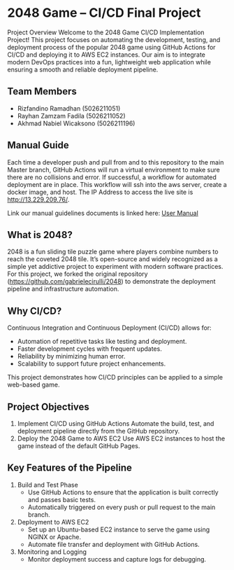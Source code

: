 # 2048 Game – CI/CD Final Project

Project Overview
Welcome to the 2048 Game CI/CD Implementation Project! This project focuses on automating the development, testing, and deployment process of the popular 2048 game using GitHub Actions for CI/CD and deploying it to AWS EC2 instances.
Our aim is to integrate modern DevOps practices into a fun, lightweight web application while ensuring a smooth and reliable deployment pipeline. 

## Team Members
- Rizfandino Ramadhan (5026211051)
- Rayhan Zamzam Fadila (5026211052)
- Akhmad Nabiel Wicaksono (5026211196)


## Manual Guide
Each time a developer push and pull from and to this repository to the main Master branch, GitHub Actions will run a virtual environment to make sure there are no collisions and error. If successful, a workflow for automated deployment are in place. This workflow will ssh into the aws server, create a docker image, and host. The IP Address to access the live site is http://13.229.209.76/.

Link our manual guidelines documents is linked here: [User Manual](https://docs.google.com/document/d/1qhW9yyjJoea8e7mWbE3X4jwRzx0k2uAN6rBa25n79es/edit)

## What is 2048?
2048 is a fun sliding tile puzzle game where players combine numbers to reach the coveted 2048 tile. It’s open-source and widely recognized as a simple yet addictive project to experiment with modern software practices.
For this project, we forked the original repository (https://github.com/gabrielecirulli/2048) to demonstrate the deployment pipeline and infrastructure automation.

## Why CI/CD?
Continuous Integration and Continuous Deployment (CI/CD) allows for:
	
 - Automation of repetitive tasks like testing and deployment.
- Faster development cycles with frequent updates.
- Reliability by minimizing human error.
- Scalability to support future project enhancements.
   
This project demonstrates how CI/CD principles can be applied to a simple web-based game.

## Project Objectives
1. Implement CI/CD using GitHub Actions
   	Automate the build, test, and deployment pipeline directly from the GitHub repository.
2. Deploy the 2048 Game to AWS EC2
   	Use AWS EC2 instances to host the game instead of the default GitHub Pages.

## Key Features of the Pipeline
1. Build and Test Phase
	- Use GitHub Actions to ensure that the application is built correctly and passes basic tests.
	- Automatically triggered on every push or pull request to the main branch.
2. Deployment to AWS EC2
  	- Set up an Ubuntu-based EC2 instance to serve the game using NGINX or Apache.
	- Automate file transfer and deployment with GitHub Actions.
3. Monitoring and Logging
   	- Monitor deployment success and capture logs for debugging.
